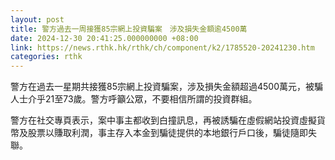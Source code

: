```yaml
---
layout: post
title: 警方過去一周接獲85宗網上投資騙案　涉及損失金額逾4500萬
date: 2024-12-30 20:41:25.000000000 +08:00
link: https://news.rthk.hk/rthk/ch/component/k2/1785520-20241230.htm
categories: rthk
---
```


警方在過去一星期共接獲85宗網上投資騙案，涉及損失金額超過4500萬元，被騙人士介乎21至73歲。警方呼籲公眾，不要相信所謂的投資群組。

警方在社交專頁表示，案中事主都收到白撞訊息，再被誘騙在虛假網站投資虛擬貨幣及股票以賺取利潤，事主存入本金到騙徒提供的本地銀行戶口後，騙徒隨即失聯。
